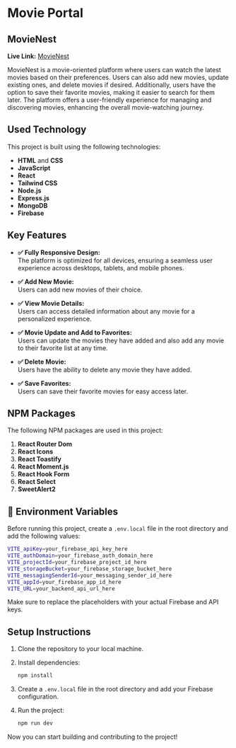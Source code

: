 # Movie Portal

## MovieNest

**Live Link:** [MovieNest](https://movienest-a10.firebaseapp.com/)

MovieNest is a movie-oriented platform where users can watch the latest movies based on their preferences. Users can also add new movies, update existing ones, and delete movies if desired. Additionally, users have the option to save their favorite movies, making it easier to search for them later. The platform offers a user-friendly experience for managing and discovering movies, enhancing the overall movie-watching journey.

## Used Technology

This project is built using the following technologies:

- **HTML** and **CSS**
- **JavaScript**
- **React**
- **Tailwind CSS**
- **Node.js**
- **Express.js**
- **MongoDB**
- **Firebase**

## Key Features

- **✅ Fully Responsive Design:**  
  The platform is optimized for all devices, ensuring a seamless user experience across desktops, tablets, and mobile phones.

- **✅ Add New Movie:**  
  Users can add new movies of their choice.

- **✅ View Movie Details:**  
  Users can access detailed information about any movie for a personalized experience.

- **✅ Movie Update and Add to Favorites:**  
  Users can update the movies they have added and also add any movie to their favorite list at any time.

- **✅ Delete Movie:**  
  Users have the ability to delete any movie they have added.

- **✅ Save Favorites:**  
  Users can save their favorite movies for easy access later.

## NPM Packages

The following NPM packages are used in this project:

1. **React Router Dom**
2. **React Icons**
3. **React Toastify**
4. **React Moment.js**
5. **React Hook Form**
6. **React Select**
7. **SweetAlert2**

## 🔑 Environment Variables

Before running this project, create a `.env.local` file in the root directory and add the following values:

```bash
VITE_apiKey=your_firebase_api_key_here
VITE_authDomain=your_firebase_auth_domain_here
VITE_projectId=your_firebase_project_id_here
VITE_storageBucket=your_firebase_storage_bucket_here
VITE_messagingSenderId=your_messaging_sender_id_here
VITE_appId=your_firebase_app_id_here
VITE_URL=your_backend_api_url_here
```

Make sure to replace the placeholders with your actual Firebase and API keys.

## Setup Instructions

1. Clone the repository to your local machine.
2. Install dependencies:

   ```bash
   npm install
   ```

3. Create a `.env.local` file in the root directory and add your Firebase configuration.

4. Run the project:

   ```bash
   npm run dev
   ```

Now you can start building and contributing to the project!
